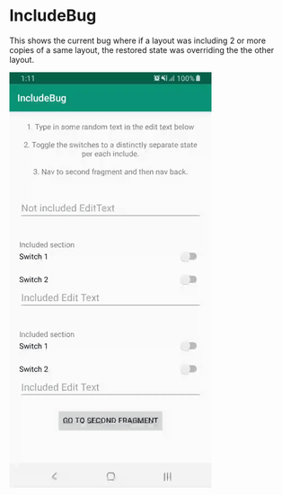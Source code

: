 # IncludeBug

This shows the current <include> bug where if a layout was including 2 or more copies of a same layout,
the restored state was overriding the the other layout.

![Demo](screen_record.gif)
